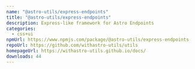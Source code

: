 ```yaml
---
name: "@astro-utils/express-endpoints"
title: "@astro-utils/express-endpoints"
description: Express-like framework for Astro Endpoints
categories:
  - css+ui
npmUrl: https://www.npmjs.com/package/@astro-utils/express-endpoints
repoUrl: https://github.com/withastro-utils/utils
homepageUrl: https://withastro-utils.github.io/docs/
downloads: 44
---
```

